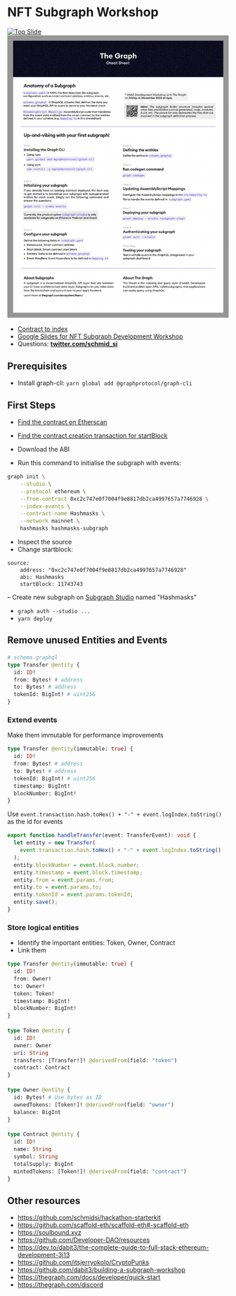 # NFT Subgraph Workshop

[![Top Slide](./slide1.jpg)](https://docs.google.com/presentation/d/1-jZd4Sp83YW6r2KhXYeU4sOlKdcmp0LVi3WF1VAkxzk/edit?usp=sharing)
[![Cheatsheet](./cheatsheet.png)](./cheatsheet_Design_ETH_SF.pdf)

- [Contract to index](https://etherscan.io/address/0xc2c747e0f7004f9e8817db2ca4997657a7746928)
- [Google Slides for NFT Subgraph Development Workshop](https://docs.google.com/presentation/d/1-jZd4Sp83YW6r2KhXYeU4sOlKdcmp0LVi3WF1VAkxzk/edit?usp=sharing)
- Questions: **[twitter.com/schmid_si](https://twitter.com/schmid_si)**

## Prerequisites

- Install graph-cli: `yarn global add @graphprotocol/graph-cli`

## First Steps

- [Find the contract on Etherscan](https://etherscan.io/address/0xc2c747e0f7004f9e8817db2ca4997657a7746928)
- [Find the contract creation transaction for startBlock](https://etherscan.io/tx/0xe9e60dc12e1a7bc545aa497bc494f5f54ce81da06de4f6fef50459816218e66b)
- Download the ABI

- Run this command to initialise the subgraph with events:

```bash
graph init \
    --studio \
    --protocol ethereum \
    --from-contract 0xc2c747e0f7004f9e8817db2ca4997657a7746928 \
    --index-events \
    --contract-name Hashmasks \
    --network mainnet \
    hashmasks hashmasks-subgraph
```

- Inspect the source
- Change startblock:

```
source:
    address: "0xc2c747e0f7004f9e8817db2ca4997657a7746928"
    abi: Hashmasks
    startBlock: 11743743
```

– Create new subgraph on [Subgraph Studio](https://thegraph.com/studio/) named "Hashmasks"

- `graph auth --studio ...`
- `yarn deploy`

## Remove unused Entities and Events

```graphql
# schema.graphql
type Transfer @entity {
  id: ID!
  from: Bytes! # address
  to: Bytes! # address
  tokenId: BigInt! # uint256
}
```

### Extend events

Make them immutable for performance improvements

```graphql
type Transfer @entity(immutable: true) {
  id: ID!
  from: Bytes! # address
  to: Bytes! # address
  tokenId: BigInt! # uint256
  timestamp: BigInt!
  blockNumber: BigInt!
}
```

Use `event.transaction.hash.toHex() + "-" + event.logIndex.toString()` as the id for events

```typescript
export function handleTransfer(event: TransferEvent): void {
  let entity = new Transfer(
    event.transaction.hash.toHex() + "-" + event.logIndex.toString()
  );
  entity.blockNumber = event.block.number;
  entity.timestamp = event.block.timestamp;
  entity.from = event.params.from;
  entity.to = event.params.to;
  entity.tokenId = event.params.tokenId;
  entity.save();
}
```

### Store logical entities

- Identify the important entities: Token, Owner, Contract
- Link them

```graphql
type Transfer @entity(immutable: true) {
  id: ID!
  from: Owner!
  to: Owner!
  token: Token!
  timestamp: BigInt!
  blockNumber: BigInt!
}

type Token @entity {
  id: ID!
  owner: Owner
  uri: String
  transfers: [Transfer!]! @derivedFrom(field: "token")
  contract: Contract
}

type Owner @entity {
  id: Bytes! # Use bytes as ID
  ownedTokens: [Token!]! @derivedFrom(field: "owner")
  balance: BigInt
}

type Contract @entity {
  id: ID!
  name: String
  symbol: String
  totalSupply: BigInt
  mintedTokens: [Token!]! @derivedFrom(field: "contract")
}
```

## Other resources

- https://github.com/schmidsi/hackathon-starterkit
- https://github.com/scaffold-eth/scaffold-eth#-scaffold-eth
- https://soulbound.xyz
- https://github.com/Developer-DAO/resources
- https://dev.to/dabit3/the-complete-guide-to-full-stack-ethereum-development-3j13
- https://github.com/itsjerryokolo/CryptoPunks
- https://github.com/dabit3/building-a-subgraph-workshop
- https://thegraph.com/docs/developer/quick-start
- https://thegraph.com/discord
